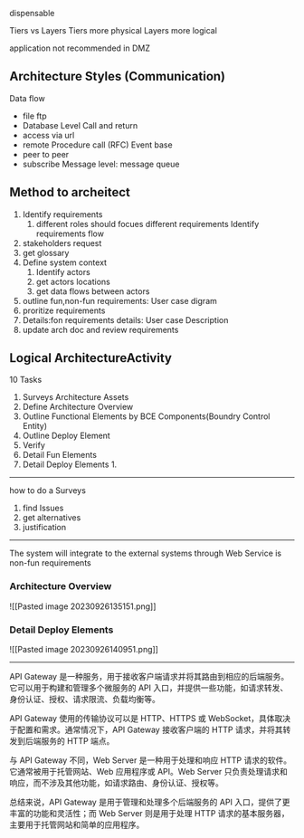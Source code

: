 dispensable

Tiers vs Layers
Tiers more physical
Layers more logical

application not recommended in DMZ



## Architecture Styles (Communication)
Data flow
- file ftp
- Database Level
Call and return
- access via url
- remote Procedure call (RFC)
Event base
- peer to peer
- subscribe 
	Message level: message queue


## Method to archeitect
1. Identify requirements
	1. different roles should focues different requirements
Identify requirements flow
1. stakeholders request
2. get glossary
3. Define system context
	1. Identify actors
	2. get actors locations
	3. get data flows between actors
4. outline fun,non-fun requirements:  User case digram
5. proritize requirements
6. Details:fon requirements details:   User case Description
7. update arch doc and review requirements


## Logical ArchitectureActivity

10 Tasks
1. Surveys Architecture Assets
2. Define Architecture Overview
3. Outline Functional Elements by BCE Components(Boundry Control Entity)
4. Outline Deploy  Element
5. Verify
6. Detail Fun Elements
7. Detail Deploy Elements
	1. 




----
how to do a Surveys
1. find Issues
2. get alternatives
3. justification

---
The system will integrate to the external systems through Web Service is non-fun requirements



### Architecture Overview
![[Pasted image 20230926135151.png]]



### Detail Deploy Elements
![[Pasted image 20230926140951.png]]


---


API Gateway 是一种服务，用于接收客户端请求并将其路由到相应的后端服务。它可以用于构建和管理多个微服务的 API 入口，并提供一些功能，如请求转发、身份认证、授权、请求限流、负载均衡等。

API Gateway 使用的传输协议可以是 HTTP、HTTPS 或 WebSocket，具体取决于配置和需求。通常情况下，API Gateway 接收客户端的 HTTP 请求，并将其转发到后端服务的 HTTP 端点。

与 API Gateway 不同，Web Server 是一种用于处理和响应 HTTP 请求的软件。它通常被用于托管网站、Web 应用程序或 API。Web Server 只负责处理请求和响应，而不涉及其他功能，如请求路由、身份认证、授权等。

总结来说，API Gateway 是用于管理和处理多个后端服务的 API 入口，提供了更丰富的功能和灵活性；而 Web Server 则是用于处理 HTTP 请求的基本服务器，主要用于托管网站和简单的应用程序。